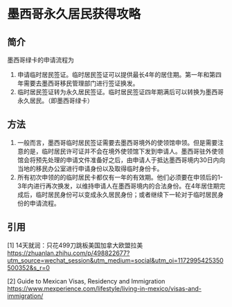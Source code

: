 # 墨西哥永久居民获得攻略

## 简介

墨西哥绿卡的申请流程为
1. 申请临时居民签证。临时居民签证可以提供最长4年的居住期。第一年和第四年需要去墨西哥移民管理部门进行签证换发。
2. 临时居民签证转为永久居民签证。临时居民签证四年期满后可以转换为墨西哥永久居民。（即墨西哥绿卡）

## 方法
1. 一般而言，墨西哥临时居民签证需要去墨西哥境外的使领馆申领。但是需要注意的是，临时居民许可证并不会在境外使领馆下发到申请人。墨西哥驻外使领馆会将预先处理的申请文件准备好之后，由申请人于抵达墨西哥境内30日内向当地的移民办公室进行申请身份以及取得临时身份卡。
2. 所有初次申领的的临时居民卡都仅有一年的有效期。他们必须要在申领后的1-3年内进行再次换发，以维持申请人在墨西哥境内的合法身份。在4年居住期完成后，临时居民身份可以变成永久居民身份；或者继续下一轮对于临时居民身份的申请流程。

## 


## 引用

[1] 14天就润：只花499刀跳板美国加拿大欧盟拉美 https://zhuanlan.zhihu.com/p/498822677?utm_source=wechat_session&utm_medium=social&utm_oi=1172995425350500352&s_r=0

[2] Guide to Mexican Visas, Residency and Immigration https://www.mexperience.com/lifestyle/living-in-mexico/visas-and-immigration/
